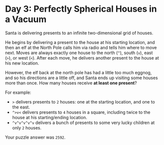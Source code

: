 # Day 3: Perfectly Spherical Houses in a Vacuum

Santa is delivering presents to an infinite two-dimensional grid of houses.

He begins by delivering a present to the house at his starting location, and
then an elf at the North Pole calls him via radio and tells him where to move
next. Moves are always exactly one house to the north (`^`), south (`v`), east
(`>`), or west (`<`). After each move, he delivers another present to the house
at his new location.

However, the elf back at the north pole has had a little too much eggnog, and
so his directions are a little off, and Santa ends up visiting some houses more
than once. How many houses receive **at least one present**?

For example:
- `>` delivers presents to `2` houses: one at the starting location, and one to
the east.
- `^>v<` delivers presents to `4` houses in a square, including twice to the
house at his starting/ending location.
- `^v^v^v^v^v` delivers a bunch of presents to some very lucky children at only
`2` houses.

Your puzzle answer was `2592`.

